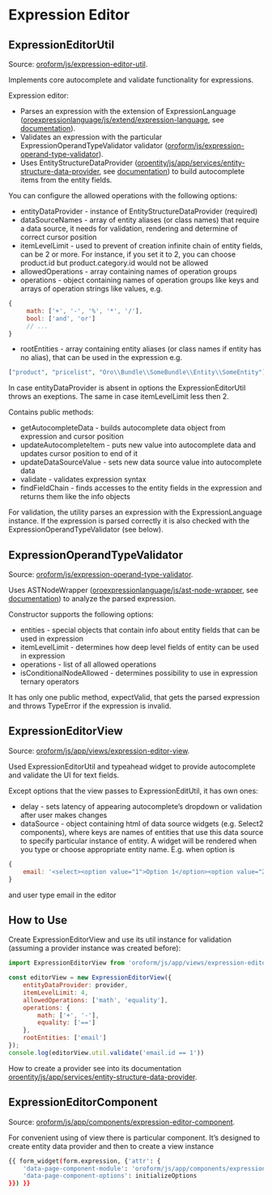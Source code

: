 # Expression Editor

## ExpressionEditorUtil

Source: <a href="https://github.com/oroinc/platform/tree/6.1/src/Oro/Bundle/FormBundle/Resources/public/js/expression-editor-util.js" target="_blank">oroform/js/expression-editor-util</a>.

Implements core autocomplete and validate functionality for expressions.

Expression editor:

- Parses an expression with the extension of ExpressionLanguage (<a href="https://github.com/oroinc/platform/tree/6.1/src/Oro/Bundle/ExpressionLanguageBundle/Resources/public/js/extend/expression-language.js" target="_blank">oroexpressionlanguage/js/extend/expression-language</a>,
  see [documentation](../../../../ExpressionLanguageBundle/Resources/doc/js/expression-language-extension.md)).
- Validates an expression with the particular ExpressionOperandTypeValidator validator (<a href="https://github.com/oroinc/platform/tree/6.1/src/Oro/Bundle/FormBundle/Resources/public/js/expression-operand-type-validator.js" target="_blank">oroform/js/expression-operand-type-validator</a>).
- Uses EntityStructureDataProvider (<a href="https://github.com/oroinc/platform/tree/6.1/src/Oro/Bundle/EntityBundle/Resources/public/js/app/services/entity-structure-data-provider.js" target="_blank">oroentity/js/app/services/entity-structure-data-provider</a>,
  see [documentation](../../../../EntityBundle/Resources/doc/client-side/entity-structure-data-provider.md)) to build
  autocomplete items from the entity fields.

You can configure the allowed operations with the following options:

- entityDataProvider - instance of EntityStructureDataProvider (required)
- dataSourceNames - array of entity aliases (or class names) that require a data source, it needs for validation,
  rendering and determine of correct cursor position
- itemLevelLimit - used to prevent of creation infinite chain of entity fields, can be 2 or more. For instance,
  if you set it to 2, you can choose product.id but product.category.id would not be allowed
- allowedOperations - array containing names of operation groups
- operations - object containing names of operation groups like keys and arrays of operation strings like values, e.g.

```javascript
{
     math: ['+', '-', '%', '*', '/'],
     bool: ['and', 'or']
     // ...
}
```

- rootEntities - array containing entity aliases (or class names if entity has no alias), that can be used
  in the expression e.g.

```php
["product", "pricelist", "Oro\\Bundle\\SomeBundle\\Entity\\SomeEntity"]
```

In case entityDataProvider is absent in options the ExpressionEditorUtil throws an exeptions.
The same in case itemLevelLimit less then 2.

Contains public methods:
-  getAutocompleteData - builds autocomplete data object from expression and cursor position
-  updateAutocompleteItem - puts new value into autocomplete data and updates cursor position to end of it
-  updateDataSourceValue - sets new data source value into autocomplete data
-  validate - validates expression syntax
-  findFieldChain - finds accesses to the entity fields in the expression and returns them like the info objects

For validation, the utility parses an expression with the ExpressionLanguage instance. If
the expression is parsed correctly it is also checked with the
ExpressionOperandTypeValidator (see below).

## ExpressionOperandTypeValidator

Source: <a href="https://github.com/oroinc/platform/tree/6.1/src/Oro/Bundle/FormBundle/Resources/public/js/expression-operand-type-validator.js" target="_blank">oroform/js/expression-operand-type-validator</a>.

Uses ASTNodeWrapper (<a href="https://github.com/oroinc/platform/tree/6.1/src/Oro/Bundle/ExpressionLanguageBundle/Resources/public/js/ast-node-wrapper.js" target="_blank">oroexpressionlanguage/js/ast-node-wrapper</a>,
see [documentation](../../../../ExpressionLanguageBundle/Resources/doc/js/ast-node-wrapper.md)) to analyze the parsed expression.

Constructor supports the following options:

- entities - special objects that contain info about entity fields that can be used in expression
- itemLevelLimit - determines how deep level fields of entity can be used in expression
- operations - list of all allowed operations
- isConditionalNodeAllowed - determines possibility to use in expression ternary operators

It has only one public method, expectValid, that gets the parsed expression and throws TypeError if the expression is invalid.

## <a name=”view”>ExpressionEditorView</a>

Source: <a href="https://github.com/oroinc/platform/tree/6.1/src/Oro/Bundle/FormBundle/Resources/public/js/app/views/expression-editor-view.js" target="_blank">oroform/js/app/views/expression-editor-view</a>.

Used ExpressionEditorUtil and typeahead widget to provide autocomplete and validate the UI for text fields.

Except options that the view passes to ExpressionEditUtil, it has own ones:

- delay - sets latency of appearing autocomplete’s dropdown or validation after user makes changes
- dataSource - object containing html of data source widgets (e.g. Select2 components), where keys are names
  of entities that use this data source to specify particular instance of entity. A widget will be rendered when you type
  or choose appropriate entity name. E.g. when option is

```javascript
{
    email: '<select><option value="1">Option 1</option><option value="2">Option 2</option></select>'
}
```

and user type email in the editor

## How to Use

Create ExpressionEditorView and use its util instance for validation (assuming a provider instance was created before):

```javascript
import ExpressionEditorView from 'oroform/js/app/views/expression-editor-view';

const editorView = new ExpressionEditorView({
    entityDataProvider: provider,
    itemLevelLimit: 4,
    allowedOperations: ['math', 'equality'],
    operations: {
        math: ['+', '-'],
        equality: ['==']
    },
    rootEntities: ['email']
});
console.log(editorView.util.validate('email.id == 1'))
```

How to create a provider see into its documentation <a href="https://github.com/oroinc/platform/tree/6.1/src/Oro/Bundle/EntityBundle/Resources/public/js/app/services/entity-structure-data-provider.js" target="_blank">oroentity/js/app/services/entity-structure-data-provider</a>.

## ExpressionEditorComponent

Source: <a href="https://github.com/oroinc/platform/tree/6.1/src/Oro/Bundle/FormBundle/Resources/public/js/app/components/expression-editor-component.js" target="_blank">oroform/js/app/components/expression-editor-component</a>.

For convenient using of view there is particular component. It’s designed to create entity data provider and then to
create a view instance

```bash
{{ form_widget(form.expression, {'attr': {
    'data-page-component-module': 'oroform/js/app/components/expression-editor-component',
    'data-page-component-options': initializeOptions
}}) }}
```

<!-- Frontend -->
